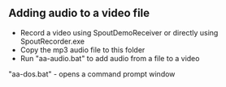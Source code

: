 ## Adding audio to a video file

* Record a video using SpoutDemoReceiver or directly using SpoutRecorder.exe
* Copy the mp3 audio file to this folder
* Run "aa-audio.bat" to add audio from a file to a video

"aa-dos.bat" - opens a command prompt window


